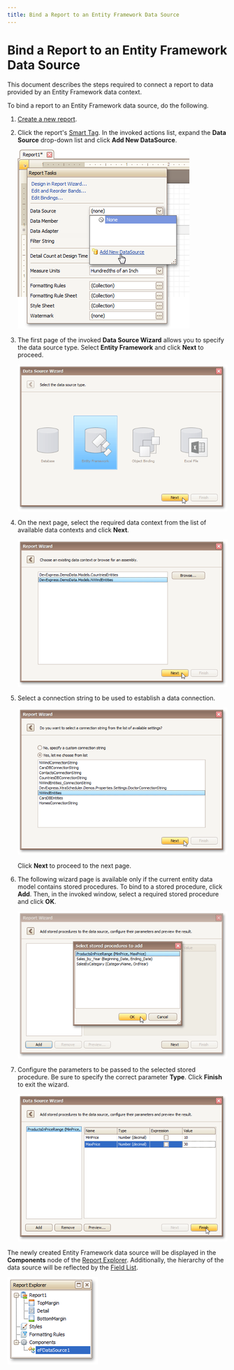 ```yaml
---
title: Bind a Report to an Entity Framework Data Source
---
```

# Bind a Report to an Entity Framework Data Source
This document describes the steps required to connect a report to data provided by an Entity Framework data context.

To bind a report to an Entity Framework data source, do the following.
1. [Create a new report](../basic-operations/create-a-new-report.md).
2. Click the report's [Smart Tag](../../report-designer-reference/report-designer-ui/smart-tag.md). In the invoked actions list, expand  the **Data Source** drop-down list and click **Add New DataSource**.
	
	![RD_CreateReports_BindReport_0](../../../../../images/img8330.png)
3. The first page of the invoked **Data Source Wizard** allows you to specify the data source type. Select **Entity Framework** and click **Next** to proceed.
	
	![RD_CreateReports_BindReport_EFDataSource_SelectDatasourceType](../../../../../images/img23810.png)
4. On the next page, select the required data context from the list of available data contexts and click **Next**.
	
	![RD_ReportWizard_EFSelectDataContext](../../../../../images/img23794.png)
5. Select a connection string to be used to establish a data connection.
	
	![RD_ReportWizard_EFSelectConnectionString](../../../../../images/img23795.png)
	
	Click **Next** to proceed to the next page.
6. The following wizard page is available only if the current entity data model contains stored procedures. To bind to a stored procedure, click **Add**. Then, in the invoked window, select a required stored procedure and click **OK**.
	
	![RD_ReportWizard_EFBindToStoredProcedure](../../../../../images/img23796.png)
7. Configure the parameters to be passed to the selected stored procedure. Be sure to specify the correct parameter **Type**. Click **Finish** to exit the wizard.
	
	![RD_DataSourceWizard_EF_StoredProcedure](../../../../../images/img122139.png)

The newly created Entity Framework data source will be displayed in the **Components** node of the [Report Explorer](../../report-designer-reference/report-designer-ui/report-explorer.md). Additionally, the hierarchy of the data source will be reflected by the [Field List](../../report-designer-reference/report-designer-ui/field-list.md).

![RD_CreateReports_BindReport_EFDataSource_ReportExplorer](../../../../../images/img23812.png)